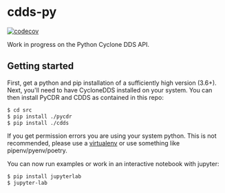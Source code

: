 # cdds-py
[![codecov](https://codecov.io/gh/thijsmie/cdds-py/branch/master/graph/badge.svg?token=BL8314M28L)](https://codecov.io/gh/thijsmie/cdds-py)

Work in progress on the Python Cyclone DDS API.


## Getting started 

First, get a python and pip installation of a sufficiently high version (3.6+). Next, you'll need to have CycloneDDS installed on your system. You can then install PyCDR and CDDS as contained in this repo:

```bash
$ cd src
$ pip install ./pycdr
$ pip install ./cdds
```

If you get permission errors you are using your system python. This is not recommended, please use a [virtualenv](https://docs.python.org/3/tutorial/venv.html) or use something like pipenv/pyenv/poetry.

You can now run examples or work in an interactive notebook with jupyter:

```bash
$ pip install jupyterlab
$ jupyter-lab
```
